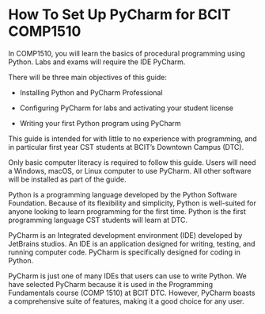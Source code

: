 # How To Set Up PyCharm for BCIT COMP1510

In COMP1510, you will learn the basics of procedural programming using Python. Labs and exams will require the IDE PyCharm.

There will be three main objectives of this guide:

* Installing Python and PyCharm Professional

* Configuring PyCharm for labs and activating your student license

* Writing your first Python program using PyCharm

This guide is intended for with little to no experience with programming, and in particular first year CST students at BCIT’s Downtown Campus (DTC). 

Only basic computer literacy is required to follow this guide. Users will need a Windows, macOS, or Linux computer to use PyCharm. All other software will be installed as part of the guide.

Python is a programming language developed by the Python Software Foundation. Because of its flexibility and simplicity, Python is well-suited for anyone looking to learn programming for the first time. Python is the first programming language CST students will learn at DTC.

PyCharm is an Integrated development environment (IDE) developed by JetBrains studios. An IDE is an application designed for writing, testing, and running computer code. PyCharm is specifically designed for coding in Python. 

PyCharm is just one of many IDEs that users can use to write Python. We have selected PyCharm because it is used in the Programming Fundamentals course (COMP 1510) at BCIT DTC. However, PyCharm boasts a comprehensive suite of features, making it a good choice for any user.



